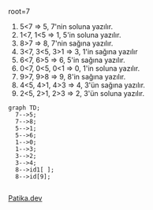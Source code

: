 root=7

1.  5<7 $\Rightarrow$ 5, 7'nin soluna yazılır. 
2.  1<7, 1<5 $\Rightarrow$ 1, 5'in soluna yazılır.
3.  8>7 $\Rightarrow$ 8, 7'nin sağına yazılır.
4.  3<7, 3<5, 3>1 $\Rightarrow$ 3, 1'in sağına yazılır 
5.  6<7, 6>5 $\Rightarrow$ 6, 5'in sağına yazılır.  
6.  0<7, 0<5, 0<1 $\Rightarrow$ 0, 1'in soluna yazılır. 
7.  9>7, 9>8 $\Rightarrow$ 9, 8'in sağına yazılır.
8.  4<5, 4>1, 4>3 $\Rightarrow$ 4, 3'ün sağına yazılır.
9.  2<5, 2>1, 2>3 $\Rightarrow$ 2, 3'ün soluna yazılır.


```mermaid
graph TD;
  7-->5;
  7-->8;
  5-->1;
  5-->6;
  1-->0;
  1-->3;
  3-->2;
  3-->4;
  8-->id1[ ];
  8-->id[9];
  
```
[Patika.dev](https://www.patika.dev/tr) 
